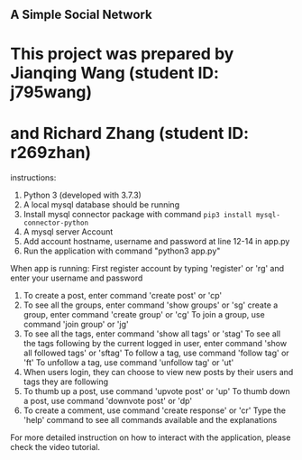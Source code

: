 ## A Simple Social Network
# This project was prepared by Jianqing Wang (student ID: j795wang) 
# and Richard Zhang (student ID: r269zhan) 

instructions:
1. Python 3 (developed with 3.7.3)
2. A local mysql database should be running
3. Install mysql connector package with command `pip3 install mysql-connector-python`
4. A mysql server Account
5. Add account hostname, username and password at line 12-14 in app.py
6. Run the application with command "python3 app.py"

When app is running:
First register account by typing 'register' or 'rg' and enter your username and password
1.  To create a post, enter command 'create post' or 'cp'
2.  To see all the groups, enter command 'show groups' or 'sg'
    create a group, enter command 'create group' or 'cg'
    To join a group, use command 'join group' or 'jg'
3.  To see all the tags, enter command 'show all tags' or 'stag'
    To see all the tags following by the current logged in user, enter command 'show all followed tags' or 'sftag'
    To follow a tag, use command 'follow tag' or 'ft'
    To unfollow a tag, use command 'unfollow tag' or 'ut'
4.  When users login, they can choose to view new posts by their users and tags they are following
5.  To thumb up a post, use command 'upvote post' or 'up'
    To thumb down a post, use command 'downvote post' or 'dp'
6.  To create a comment, use command 'create response' or 'cr'
Type the 'help' command to see all commands available and the explanations


For more detailed instruction on how to interact with the application, please check the video tutorial.